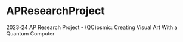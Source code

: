 # APResearchProject
2023-24 AP Research Project - (QC)osmic: Creating Visual Art With a Quantum Computer
